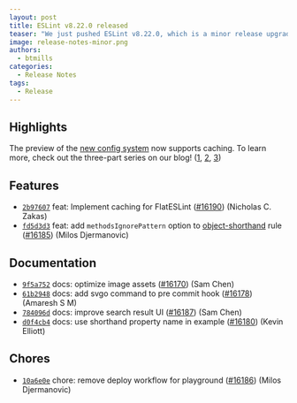 ```yaml
---
layout: post
title: ESLint v8.22.0 released
teaser: "We just pushed ESLint v8.22.0, which is a minor release upgrade of ESLint. This release adds some new features and fixes several bugs found in the previous release."
image: release-notes-minor.png
authors:
  - btmills
categories:
  - Release Notes
tags:
  - Release
---
```


## Highlights

The preview of the [new config system](/docs/latest/user-guide/configuring/configuration-files-new) now supports caching. To learn more, check out the three-part series on our blog! ([1](/blog/2022/08/new-config-system-part-1/), [2](/blog/2022/08/new-config-system-part-2/), [3](/blog/2022/08/new-config-system-part-3/))








## Features


* [`2b97607`](https://github.com/eslint/eslint/commit/2b97607675e1d0920a3abedd736e2ae00ed26d52) feat: Implement caching for FlatESLint ([#16190](https://github.com/eslint/eslint/issues/16190)) (Nicholas C. Zakas)
* [`fd5d3d3`](https://github.com/eslint/eslint/commit/fd5d3d37c97001fad1d9ae4386f76b3587cceba9) feat: add `methodsIgnorePattern` option to [object-shorthand](/docs/rules/object-shorthand) rule ([#16185](https://github.com/eslint/eslint/issues/16185)) (Milos Djermanovic)








## Documentation


* [`9f5a752`](https://github.com/eslint/eslint/commit/9f5a75206675f2404ad6733640cf05ab44b02274) docs: optimize image assets ([#16170](https://github.com/eslint/eslint/issues/16170)) (Sam Chen)
* [`61b2948`](https://github.com/eslint/eslint/commit/61b2948cb71ec505d2f7e904c7ad77ee1da64db2) docs: add svgo command to pre commit hook ([#16178](https://github.com/eslint/eslint/issues/16178)) (Amaresh  S M)
* [`784096d`](https://github.com/eslint/eslint/commit/784096d37808e59ce8cc07c3c18018b31a31c3f8) docs: improve search result UI ([#16187](https://github.com/eslint/eslint/issues/16187)) (Sam Chen)
* [`d0f4cb4`](https://github.com/eslint/eslint/commit/d0f4cb42e86b4b9c7bdf91e88a4ec0d36074f36b) docs: use shorthand property name in example ([#16180](https://github.com/eslint/eslint/issues/16180)) (Kevin Elliott)








## Chores


* [`10a6e0e`](https://github.com/eslint/eslint/commit/10a6e0e14488e4ae9ab267fb5db2ec0c5bb85d59) chore: remove deploy workflow for playground ([#16186](https://github.com/eslint/eslint/issues/16186)) (Milos Djermanovic)
